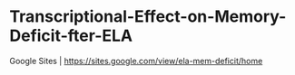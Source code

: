 # Transcriptional-Effect-on-Memory-Deficit-fter-ELA

Google Sites | https://sites.google.com/view/ela-mem-deficit/home
